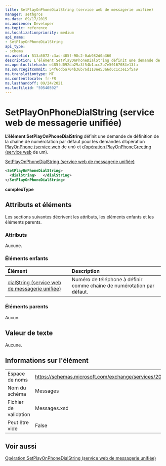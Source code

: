 ```yaml
---
title: SetPlayOnPhoneDialString (service web de messagerie unifiée)
manager: sethgros
ms.date: 09/17/2015
ms.audience: Developer
ms.topic: reference
ms.localizationpriority: medium
api_name:
- SetPlayOnPhoneDialString
api_type:
- schema
ms.assetid: 513a5072-c3ac-405f-98c2-0ab982d0a360
description: L’élément SetPlayOnPhoneDialString définit une demande de définition de la chaîne de numérotation par défaut pour les demandes d’opération PlayOnPhone (service web de um) et d’opération PlayOnPhoneGreeting (service web de um).
ms.openlocfilehash: e485fd092da29a3f54b1acc2b7e50167084e13fa
ms.sourcegitcommit: 54f6cd5a704b36b76d110ee53a6d6c1c3e15f5a9
ms.translationtype: MT
ms.contentlocale: fr-FR
ms.lasthandoff: 09/24/2021
ms.locfileid: "59540502"
---
```

# <a name="setplayonphonedialstring-um-web-service"></a>SetPlayOnPhoneDialString (service web de messagerie unifiée)

**L’élément SetPlayOnPhoneDialString** définit une demande de définition de la chaîne de numérotation par défaut pour les demandes d’opération [PlayOnPhone (service web](playonphone-operation-um-web-service.md) de um) et [d’opération PlayOnPhoneGreeting (service web](playonphonegreeting-operation-um-web-service.md) de um). 
  
[SetPlayOnPhoneDialString (service web de messagerie unifiée)](setplayonphonedialstring-um-web-service.md)
  
```xml
<SetPlayOnPhoneDialString>
  <dialString>   </dialString>
</SetPlayOnPhoneDialString>
```

 **complexType**
## <a name="attributes-and-elements"></a>Attributs et éléments

Les sections suivantes décrivent les attributs, les éléments enfants et les éléments parents.
  
### <a name="attributes"></a>Attributs

Aucune.
  
### <a name="child-elements"></a>Éléments enfants

|**Élément**|**Description**|
|:-----|:-----|
|[dialString (service web de messagerie unifiée)](dialstring-um-web-service.md) <br/> |Numéro de téléphone à définir comme chaîne de numérotation par défaut.  <br/> |
   
### <a name="parent-elements"></a>Éléments parents

Aucun.
  
## <a name="text-value"></a>Valeur de texte

Aucune.
  
## <a name="element-information"></a>Informations sur l'élément

|||
|:-----|:-----|
|Espace de noms  <br/> |https://schemas.microsoft.com/exchange/services/2006/messages  <br/> |
|Nom du schéma  <br/> |Messages  <br/> |
|Fichier de validation  <br/> |Messages.xsd  <br/> |
|Peut être vide  <br/> |False  <br/> |
   
## <a name="see-also"></a>Voir aussi



[Opération SetPlayOnPhoneDialString (service web de messagerie unifiée)](setplayonphonedialstring-operation-um-web-service.md)

